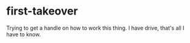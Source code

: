 # first-takeover
Trying to get a handle on how to work this thing.
I have drive, that's all I have to know.
